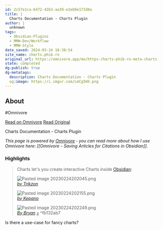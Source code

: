 ```yaml
---
id: 2c57e1ca-6472-42b3-aa39-e2eb9e172d8a
title: |
  Charts Documentation - Charts Plugin
author: |
  unknown
tags:
  - Obsidian-Plugins
  - MMW-Dev/Workflow
  - MMW-Style
date_saved: 2024-03-24 18:38:54
site_name: charts.phib.ro
original_url: https://omnivore.app/me/https-charts-phib-ro-meta-charts-charts-documentation-18e6ef80aa5
state: completed
dg-publish: true
dg-metatags:
  description: Charts Documentation - Charts Plugin
  og:image: https://i.imgur.com/LmCg5HX.png
---
```


## About

#Omnivore

[Read on Omnivore](https://omnivore.app/me/https-charts-phib-ro-meta-charts-charts-documentation-18e6ef80aa5)
[Read Original](https://charts.phib.ro/Meta/Charts/Charts+Documentation)

Charts Documentation - Charts Plugin

_This page is powered by [Omnivore](https://omnivore.app) ‐ you can read more about how I use Omnivore here: [[Omnivore - Saving Articles for Citations in Obsidian]]._

### Highlights

> Charts let's you create interactive Charts inside [Obsidian](https://www.obsidian.md/):
> 
> ![Pasted image 20230224202045.png](https://proxy-prod.omnivore-image-cache.app/0x0,seJ5Z_thC9rnfZs_ZAmYT-7RtP2Oq-MjMna1wcC14wE8/https://publish-01.obsidian.md/access/90d6cc468259705356e25425d81ef8e0/Meta/Charts/Assets/Pasted%20image%2020230224202045.png)  
> _[by Trikzon](https://discord.com/channels/686053708261228577/771575014382108672/950463118578946068)_
> 
> ![Pasted image 20230224202155.png](https://proxy-prod.omnivore-image-cache.app/0x0,sC0HSwaoEsQDcoCBhcN2Q0qX0dzA9T6mbF6NyOBW3tdg/https://publish-01.obsidian.md/access/90d6cc468259705356e25425d81ef8e0/Meta/Charts/Assets/Pasted%20image%2020230224202155.png)  
> _[by Kepano](https://discord.com/channels/686053708261228577/771575014382108672/947277096546365480)_
> 
> ![Pasted image 20230224202249.png](https://proxy-prod.omnivore-image-cache.app/0x0,szJB61zPkHLNkuTz61FMnjIbznop4PwrWaeIxDPlW01s/https://publish-01.obsidian.md/access/90d6cc468259705356e25425d81ef8e0/Meta/Charts/Assets/Pasted%20image%2020230224202249.png)  
> _[By Bryan](https://discord.com/channels/686053708261228577/694233507500916796/832847542529163268)_ [⤴️](https://omnivore.app/me/https-charts-phib-ro-meta-charts-charts-documentation-18e6ef80aa5#fb132ab7-b607-4793-9a37-cd42e61e4c14)  ^fb132ab7

Is there a use-case for fancy charts?

